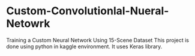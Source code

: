 # Custom-Convolutionlal-Nueral-Netowrk
Training a Custom Neural Network Using 15-Scene Dataset
This project is done using python in kaggle environment.
It uses Keras library.
